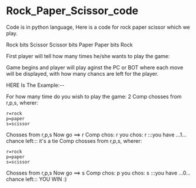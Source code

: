 # Rock_Paper_Scissor_code
Code is in python language, Here is a code for rock paper scissor which we play.

Rock bits Scissor
Scissor bits Paper
Paper bits Rock

First player will tell how many times he/she wants to play the game:

Game begins and player will play aginst the PC or BOT where each move will be displayed, with how many chancs are left for the player.


HERE Is The Example:--


For how many time do you wish to play the game:  2
Comp chosses from r,p,s, wherer: 
    

    r=rock
    p=paper
    s=scissor
    

Chosses from r,p,s Now go ==>  r 
Comp chos: r
you chos: r
:::you have ...1... chance left::: 
it's a tie
Comp chosses from r,p,s, wherer:


    r=rock
    p=paper
    s=scissor


Chosses from r,p,s Now go ==>  s
Comp chos: p
you chos: s
:::you have ...0... chance left:::
YOU WIN :)
